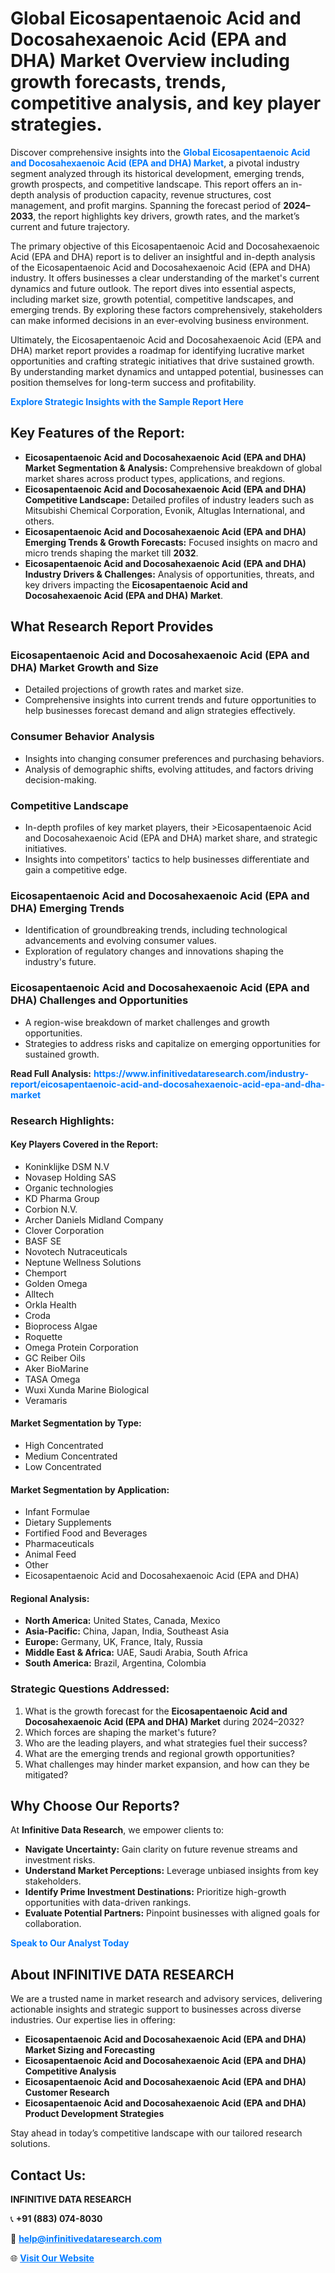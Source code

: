 <h1>Global Eicosapentaenoic Acid and Docosahexaenoic Acid (EPA and DHA) Market Overview including growth forecasts, trends, competitive analysis, and key player strategies.</h1>
<p>
Discover comprehensive insights into the 
<a href="https://www.infinitivedataresearch.com/industry-report/eicosapentaenoic-acid-and-docosahexaenoic-acid-epa-and-dha-market" rel="dofollow" style="color: #007BFF; text-decoration: none;"><strong>Global Eicosapentaenoic Acid and Docosahexaenoic Acid (EPA and DHA) Market</strong></a>, a pivotal industry segment analyzed through its historical development, emerging trends, growth prospects, and competitive landscape. This report offers an in-depth analysis of production capacity, revenue structures, cost management, and profit margins. Spanning the forecast period of <strong>2024–2033</strong>, the report highlights key drivers, growth rates, and the market’s current and future trajectory.
</p>
<p>
The primary objective of this Eicosapentaenoic Acid and Docosahexaenoic Acid (EPA and DHA) report is to deliver an insightful and in-depth analysis of the Eicosapentaenoic Acid and Docosahexaenoic Acid (EPA and DHA) industry. It offers businesses a clear understanding of the market's current dynamics and future outlook. The report dives into essential aspects, including market size, growth potential, competitive landscapes, and emerging trends. By exploring these factors comprehensively, stakeholders can make informed decisions in an ever-evolving business environment.
</p>
<p>
Ultimately, the Eicosapentaenoic Acid and Docosahexaenoic Acid (EPA and DHA) market report provides a roadmap for identifying lucrative market opportunities and crafting strategic initiatives that drive sustained growth. By understanding market dynamics and untapped potential, businesses can position themselves for long-term success and profitability.
</p>
<p>
<a href="https://www.infinitivedataresearch.com/request-sample/reportId=101982" style="color: #007BFF; text-decoration: none;"><strong>Explore Strategic Insights with the Sample Report Here</strong></a>
</p>

<h2>Key Features of the Report:</h2>
<ul>
<li><strong>Eicosapentaenoic Acid and Docosahexaenoic Acid (EPA and DHA) Market Segmentation & Analysis:</strong> Comprehensive breakdown of global market shares across product types, applications, and regions.</li>
<li><strong>Eicosapentaenoic Acid and Docosahexaenoic Acid (EPA and DHA) Competitive Landscape:</strong> Detailed profiles of industry leaders such as Mitsubishi Chemical Corporation, Evonik, Altuglas International, and others.</li>
<li><strong>Eicosapentaenoic Acid and Docosahexaenoic Acid (EPA and DHA) Emerging Trends & Growth Forecasts:</strong> Focused insights on macro and micro trends shaping the market till <strong>2032</strong>.</li>
<li><strong>Eicosapentaenoic Acid and Docosahexaenoic Acid (EPA and DHA) Industry Drivers & Challenges:</strong> Analysis of opportunities, threats, and key drivers impacting the <strong>Eicosapentaenoic Acid and Docosahexaenoic Acid (EPA and DHA) Market</strong>.</li>
</ul>

<h2>What Research Report Provides</h2>
<h3>Eicosapentaenoic Acid and Docosahexaenoic Acid (EPA and DHA) Market Growth and Size</h3>
<ul>
<li>Detailed projections of growth rates and market size.</li>
<li>Comprehensive insights into current trends and future opportunities to help businesses forecast demand and align strategies effectively.</li>
</ul>

<h3>Consumer Behavior Analysis</h3>
<ul>
<li>Insights into changing consumer preferences and purchasing behaviors.</li>
<li>Analysis of demographic shifts, evolving attitudes, and factors driving decision-making.</li>
</ul>

<h3>Competitive Landscape</h3>
<ul>
<li>In-depth profiles of key market players, their >Eicosapentaenoic Acid and Docosahexaenoic Acid (EPA and DHA) market share, and strategic initiatives.</li>
<li>Insights into competitors' tactics to help businesses differentiate and gain a competitive edge.</li>
</ul>

<h3>Eicosapentaenoic Acid and Docosahexaenoic Acid (EPA and DHA) Emerging Trends</h3>
<ul>
<li>Identification of groundbreaking trends, including technological advancements and evolving consumer values.</li>
<li>Exploration of regulatory changes and innovations shaping the industry's future.</li>
</ul>

<h3>Eicosapentaenoic Acid and Docosahexaenoic Acid (EPA and DHA) Challenges and Opportunities</h3>
<ul>
<li>A region-wise breakdown of market challenges and growth opportunities.</li>
<li>Strategies to address risks and capitalize on emerging opportunities for sustained growth.</li>
</ul>
<p><strong>Read Full Analysis:</strong> <a href="https://www.infinitivedataresearch.com/industry-report/eicosapentaenoic-acid-and-docosahexaenoic-acid-epa-and-dha-market" rel="dofollow" style="color: #007BFF; text-decoration: none;"><strong>https://www.infinitivedataresearch.com/industry-report/eicosapentaenoic-acid-and-docosahexaenoic-acid-epa-and-dha-market</strong></a></p>
<h3>Research Highlights:</h3>
<h4>Key Players Covered in the Report:</h4>
<ul><li>Koninklijke DSM N.V</li><li>Novasep Holding SAS</li><li>Organic technologies</li><li>KD Pharma Group</li><li>Corbion N.V.</li><li>Archer Daniels Midland Company</li><li>Clover Corporation</li><li>BASF SE</li><li>Novotech Nutraceuticals</li><li>Neptune Wellness Solutions</li><li>Chemport</li><li>Golden Omega</li><li>Alltech</li><li>Orkla Health</li><li>Croda</li><li>Bioprocess Algae</li><li>Roquette</li><li>Omega Protein Corporation</li><li>GC Reiber Oils</li><li>Aker BioMarine</li><li>TASA Omega</li><li>Wuxi Xunda Marine Biological</li><li>Veramaris</li></ul>
<h4>Market Segmentation by Type:</h4>
<ul><li>High Concentrated</li><li>Medium Concentrated</li><li>Low Concentrated</li></ul>
<h4>Market Segmentation by Application:</h4>
<ul><li>Infant Formulae</li><li>Dietary Supplements</li><li>Fortified Food and Beverages</li><li>Pharmaceuticals</li><li>Animal Feed</li><li>Other</li><li>Eicosapentaenoic Acid and Docosahexaenoic Acid (EPA and DHA)</li></ul>

<h4>Regional Analysis:</h4>
<ul>
<li><strong>North America:</strong> United States, Canada, Mexico</li>
<li><strong>Asia-Pacific:</strong> China, Japan, India, Southeast Asia</li>
<li><strong>Europe:</strong> Germany, UK, France, Italy, Russia</li>
<li><strong>Middle East & Africa:</strong> UAE, Saudi Arabia, South Africa</li>
<li><strong>South America:</strong> Brazil, Argentina, Colombia</li>
</ul>

<h3>Strategic Questions Addressed:</h3>
<ol>
<li>What is the growth forecast for the <strong>Eicosapentaenoic Acid and Docosahexaenoic Acid (EPA and DHA) Market</strong> during 2024–2032?</li>
<li>Which forces are shaping the market's future?</li>
<li>Who are the leading players, and what strategies fuel their success?</li>
<li>What are the emerging trends and regional growth opportunities?</li>
<li>What challenges may hinder market expansion, and how can they be mitigated?</li>
</ol>

<h2>Why Choose Our Reports?</h2>
<p>At <strong>Infinitive Data Research</strong>, we empower clients to:</p>
<ul>
<li><strong>Navigate Uncertainty:</strong> Gain clarity on future revenue streams and investment risks.</li>
<li><strong>Understand Market Perceptions:</strong> Leverage unbiased insights from key stakeholders.</li>
<li><strong>Identify Prime Investment Destinations:</strong> Prioritize high-growth opportunities with data-driven rankings.</li>
<li><strong>Evaluate Potential Partners:</strong> Pinpoint businesses with aligned goals for collaboration.</li>
</ul>
<p><a href="https://www.infinitivedataresearch.com/industry-report/eicosapentaenoic-acid-and-docosahexaenoic-acid-epa-and-dha-market" rel="dofollow" style="color: #007BFF; text-decoration: none;"><strong>Speak to Our Analyst Today</strong></a></p>

<h2>About INFINITIVE DATA RESEARCH</h2>
<p>We are a trusted name in market research and advisory services, delivering actionable insights and strategic support to businesses across diverse industries. Our expertise lies in offering:</p>
<ul>
<li><strong>Eicosapentaenoic Acid and Docosahexaenoic Acid (EPA and DHA) Market Sizing and Forecasting</strong></li>
<li><strong>Eicosapentaenoic Acid and Docosahexaenoic Acid (EPA and DHA) Competitive Analysis</strong></li>
<li><strong>Eicosapentaenoic Acid and Docosahexaenoic Acid (EPA and DHA) Customer Research</strong></li>
<li><strong>Eicosapentaenoic Acid and Docosahexaenoic Acid (EPA and DHA) Product Development Strategies</strong></li>
</ul>
<p>Stay ahead in today’s competitive landscape with our tailored research solutions.</p>

<h2>Contact Us:</h2>
<p><strong>INFINITIVE DATA RESEARCH</strong></p>
<p>📞 <strong>+91 (883) 074-8030</strong></p>
<p>📧 <strong><a href="mailto:help@infinitivedataresearch.com" style="color: #007BFF;">help@infinitivedataresearch.com</a></strong></p>
<p>🌐 <strong><a href="https://www.infinitivedataresearch.com" rel="dofollow" style="color: #007BFF;">Visit Our Website</a></strong></p>
